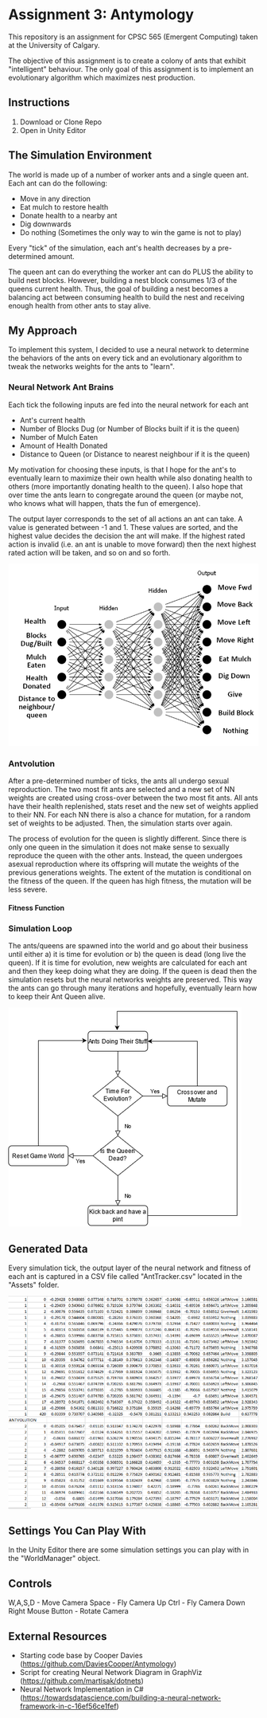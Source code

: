 # Assignment 3: Antymology

This repository is an assignment for CPSC 565 (Emergent Computing) taken at the University of Calgary.

The objective of this assignment is to create a colony of ants that exhibit "intelligent" behaviour. The only goal of this assignment is to implement an evolutionary algorithm which maximizes nest production.

## Instructions
1. Download or Clone Repo
2. Open in Unity Editor

## The Simulation Environment
The world is made up of a number of worker ants and a single queen ant. Each ant can do the following:
- Move in any direction
- Eat mulch to restore health
- Donate health to a nearby ant
- Dig downwards
- Do nothing (Sometimes the only way to win the game is not to play)

Every "tick" of the simulation, each ant's health decreases by a pre-determined amount.

The queen ant can do everything the worker ant can do PLUS the ability to build nest blocks. However, building a nest block consumes 1/3 of the queens current health. Thus, the goal of building a nest becomes a balancing act between consuming health to build the nest and receiving enough health from other ants to stay alive.

## My Approach
To implement this system, I decided to use a neural network to determine the behaviors of the ants on every tick and an evolutionary algorithm to tweak the networks weights for the ants to "learn".

### Neural Network Ant Brains
Each tick the following inputs are fed into the neural network for each ant
- Ant's current health
- Number of Blocks Dug (or Number of Blocks built if it is the queen)
- Number of Mulch Eaten
- Amount of Health Donated
- Distance to Queen (or Distance to nearest neighbour if it is the queen)

My motivation for choosing these inputs, is that I hope for the ant's to eventually learn to maximize their own health while also donating health to others (more importantly donating health to the queen). I also hope that over time the ants learn to congregate around the queen (or maybe not, who knows what will happen, thats the fun of emergence).

The output layer corresponds to the set of all actions an ant can take. A value is generated between -1 and 1. These values are sorted, and the highest value decides the decision the ant will make. If the highest rated action is invalid (i.e. an ant is unable to move forward) then the next highest rated action will be taken, and so on and so forth.

![NNTop](Images/NNTopology.png)

### Antvolution
After a pre-determined number of ticks, the ants all undergo sexual reproduction. The two most fit ants are selected and a new set of NN weights are created using cross-over between the two most fit ants. All ants have their health replenished, stats reset and the new set of weights applied to their NN. For each NN there is also a chance for mutation, for a random set of weights to be adjusted. Then, the simulation starts over again.

The process of evolution for the queen is slightly different. Since there is only one queen in the simulation it does not make sense to sexually reproduce the queen with the other ants. Instead, the queen undergoes asexual reproduction where its offspring will mutate the weights of the previous generations weights. The extent of the mutation is conditional on the fitness of the queen. If the queen has high fitness, the mutation will be less severe.

#### Fitness Function

### Simulation Loop
The ants/queens are spawned into the world and go about their business until either a) it is time for evolution or b) the queen is dead (long live the queen). If it is time for evolution, new weights are calculated for each ant and then they keep doing what they are doing. If the queen is dead then the simulation resets but the neural networks weights are preserved. This way the ants can go through many iterations and hopefully, eventually learn how to keep their Ant Queen alive.


![Simflow](Images/Antymology_SimFlow.png)



## Generated Data
Every simulation tick, the output layer of the neural network and fitness of each ant is captured in a CSV file called "AntTracker.csv" located in the "Assets" folder.

![AntTracker](Images/AntTracker.png)

## Settings You Can Play With
In the Unity Editor there are some simulation settings you can play with in the "WorldManager" object.


## Controls
W,A,S,D - Move Camera
Space - Fly Camera Up
Ctrl - Fly Camera Down
Right Mouse Button - Rotate Camera

## External Resources
* Starting code base by Cooper Davies (https://github.com/DaviesCooper/Antymology)
* Script for creating Neural Network Diagram in GraphViz (https://github.com/martisak/dotnets)
* Neural Network Implementation in C# (https://towardsdatascience.com/building-a-neural-network-framework-in-c-16ef56ce1fef)
